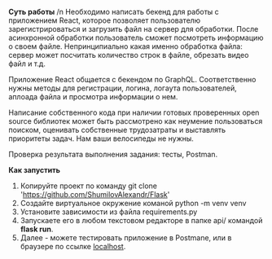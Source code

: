 **Суть работы** /n
Необходимо написать бекенд для работы с приложением React, которое позволяет  пользователю зарегистрироваться и загрузить файл на сервер для обработки. После асинхронной обработки пользователь сможет посмотреть информацию о своем файле. Непринципиально какая именно обработка файла: сервер может посчитать количество строк в файле, обрезать видео файл и т.д.

Приложение React общается с бекендом по GraphQL. Соответственно нужны методы для регистрации, логина, логаута пользователей, аплоада файла и просмотра информации о нем.

Написание собственного кода при наличии готовых проверенных open source библиотек может быть рассмотрено как неумение пользоваться поиском, оценивать собственные трудозатраты и выставлять приоритеты задач. Нам ваши велосипеды не нужны. 

Проверка результата выполнения задания: тесты, Postman.

**Как запустить**
1. Копируйте проект по команду git clone 'https://github.com/ShumilovAlexandr/Flask'
2. Создайте виртуальное окружение команой python -m venv venv
3. Установите зависимости из файла requirements.py
4. Запускаете его в любом текстовом редакторе в папке api/ командой ****flask run****.
5. Далее - можете тестировать приложение в Postmane, или в браузере по ссылке [localhost](http://127.0.0.1:5000/graphql).
